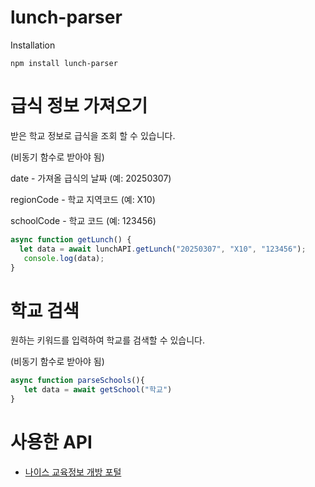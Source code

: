 # lunch-parser

Installation
```
npm install lunch-parser
```

# 급식 정보 가져오기

받은 학교 정보로 급식을 조회 할 수 있습니다.

(비동기 함수로 받아야 됨)

date - 가져올 급식의 날짜 (예: 20250307) 

regionCode - 학교 지역코드 (예: X10)

schoolCode - 학교 코드 (예: 123456)


```js
async function getLunch() {
  let data = await lunchAPI.getLunch("20250307", "X10", "123456");
   console.log(data);
}
```

# 학교 검색

원하는 키워드를 입력하여 학교를 검색할 수 있습니다.

(비동기 함수로 받아야 됨)


```js
async function parseSchools(){
   let data = await getSchool("학교")
}
```

# 사용한 API
 - [나이스 교육정보 개방 포털](https://open.neis.go.kr/)

